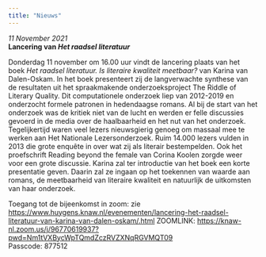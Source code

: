 ```yaml
---
title: "Nieuws"
---
```


*11 November 2021*<br>
**Lancering van *Het raadsel literatuur*<br>**

Donderdag 11 november om 16.00 uur vindt de lancering plaats van het boek *Het raadsel literatuur. Is literaire kwaliteit meetbaar?* van Karina van Dalen-Oskam. In het boek presenteert zij de langverwachte synthese van de resultaten uit het spraakmakende onderzoeksproject The Riddle of Literary Quality. Dit computationele onderzoek liep van 2012-2019 en onderzocht formele patronen in hedendaagse romans.
Al bij de start van het onderzoek was de kritiek niet van de lucht en werden er felle discussies gevoerd in de media over de haalbaarheid en het nut van het onderzoek. Tegelijkertijd waren veel lezers nieuwsgierig genoeg om massaal mee te werken aan Het Nationale Lezersonderzoek. Ruim 14.000 lezers vulden in 2013 die grote enquête in over wat zij als literair bestempelden. Ook het proefschrift Reading beyond the female van Corina Koolen zorgde weer voor een grote discussie.
Karina zal ter introductie van het boek een korte presentatie geven. Daarin zal ze ingaan op het toekennen van waarde aan romans, de meetbaarheid van literaire kwaliteit en natuurlijk de uitkomsten van haar onderzoek.<br>

Toegang tot de bijeenkomst in zoom: zie https://www.huygens.knaw.nl/evenementen/lancering-het-raadsel-literatuur-van-karina-van-dalen-oskam/.html
ZOOMLINK:
https://knaw-nl.zoom.us/j/96770619937?pwd=Nm1tVXBycWpTQmdZczRVZXNqRGVMQT09 <br>
Passcode: 877512
